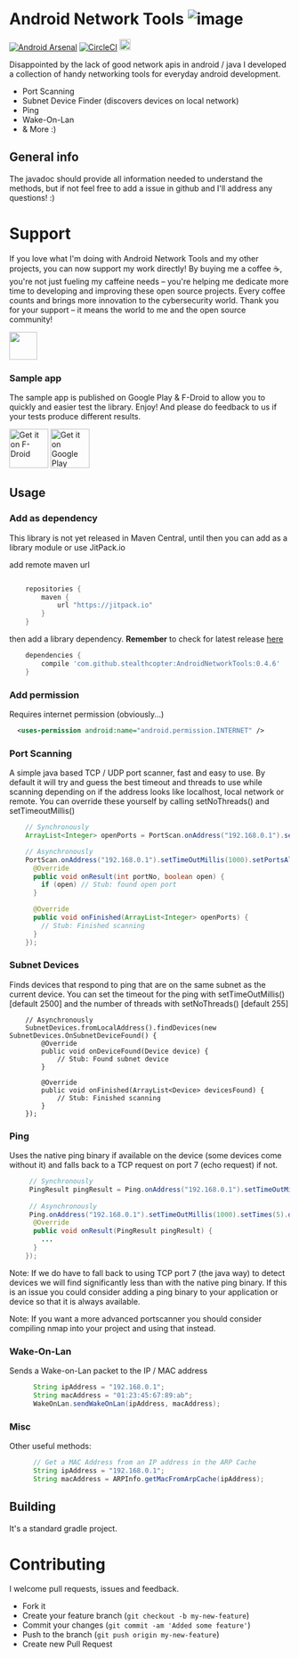 # Android Network Tools ![image](./app/src/main/res/mipmap-xhdpi/ic_launcher.png)

[![Android Arsenal](https://img.shields.io/badge/Android%20Arsenal-AndroidNetworkTools-green.svg?style=true)](https://android-arsenal.com/details/1/3112)
[![CircleCI](https://circleci.com/gh/stealthcopter/AndroidNetworkTools.svg?style=svg)](https://circleci.com/gh/stealthcopter/AndroidNetworkTools)
<a href="https://www.buymeacoffee.com/stealthcopter"><img src="https://cdn.buymeacoffee.com/buttons/v2/arial-yellow.png" height="20px"></a>

Disappointed by the lack of good network apis in android / java I developed a collection of handy networking tools for everyday android development.

* Port Scanning
* Subnet Device Finder (discovers devices on local network)
* Ping
* Wake-On-Lan
* & More :)

## General info

The javadoc should provide all information needed to understand the methods, but if not feel free to add a issue in github and I'll address any questions! :)

# Support
If you love what I'm doing with Android Network Tools and my other projects, you can now support my work directly! By buying me a coffee ☕, you're not just fueling my caffeine needs – you're helping me dedicate more time to developing and improving these open source projects. Every coffee counts and brings more innovation to the cybersecurity world. Thank you for your support – it means the world to me and the open source community!

<a href="https://www.buymeacoffee.com/stealthcopter"><img src="https://cdn.buymeacoffee.com/buttons/v2/arial-yellow.png" height="50px"></a>

### Sample app

The sample app is published on Google Play & F-Droid to allow you to quickly and easier test the library. Enjoy! And please do feedback to us if your tests produce different results. 
 
[<img src="https://fdroid.gitlab.io/artwork/badge/get-it-on.png"
     alt="Get it on F-Droid"
     height="70">](https://f-droid.org/packages/com.stealthcotper.networktools/)
[<img src="https://play.google.com/intl/en_us/badges/images/generic/en-play-badge.png"
     alt="Get it on Google Play"
     height="70">](https://play.google.com/store/apps/details?id=com.stealthcotper.networktools)

## Usage

### Add as dependency
This library is not yet released in Maven Central, until then you can add as a library module or use JitPack.io

add remote maven url

```groovy

    repositories {
        maven {
            url "https://jitpack.io"
        }
    }
```
    
then add a library dependency. **Remember** to check for latest release [here](https://github.com/stealthcopter/AndroidNetworkTools/releases/) 

```groovy
    dependencies {
        compile 'com.github.stealthcopter:AndroidNetworkTools:0.4.6'
    }
```

### Add permission
Requires internet permission (obviously...)
```xml
  <uses-permission android:name="android.permission.INTERNET" />
```

### Port Scanning

A simple java based TCP / UDP port scanner, fast and easy to use. By default it will try and guess the best timeout and threads to use while scanning depending on if the address looks like localhost, local network or remote. You can override these yourself by calling setNoThreads() and setTimeoutMillis()

```java
    // Synchronously
    ArrayList<Integer> openPorts = PortScan.onAddress("192.168.0.1").setMethodUDP().setPort(21).doScan();

    // Asynchronously
    PortScan.onAddress("192.168.0.1").setTimeOutMillis(1000).setPortsAll().setMethodTCP().doScan(new PortScan.PortListener() {
      @Override
      public void onResult(int portNo, boolean open) {
        if (open) // Stub: found open port
      }

      @Override
      public void onFinished(ArrayList<Integer> openPorts) {
        // Stub: Finished scanning
      }
    });

```

### Subnet Devices

Finds devices that respond to ping that are on the same subnet as the current device. You can set the timeout for the ping with setTimeOutMillis() \[default 2500\] and the number of threads with setNoThreads() \[default 255\]

```
    // Asynchronously
    SubnetDevices.fromLocalAddress().findDevices(new SubnetDevices.OnSubnetDeviceFound() {
        @Override
        public void onDeviceFound(Device device) {
            // Stub: Found subnet device
        }

        @Override
        public void onFinished(ArrayList<Device> devicesFound) {
            // Stub: Finished scanning
        }
    });

```

### Ping

Uses the native ping binary if available on the device (some devices come without it) and falls back to a TCP request on port 7 (echo request) if not.

```java
     // Synchronously 
     PingResult pingResult = Ping.onAddress("192.168.0.1").setTimeOutMillis(1000).doPing();
     
     // Asynchronously
     Ping.onAddress("192.168.0.1").setTimeOutMillis(1000).setTimes(5).doPing(new Ping.PingListener() {
      @Override
      public void onResult(PingResult pingResult) {
        ...
      }
    });
```

Note: If we do have to fall back to using TCP port 7 (the java way) to detect devices we will find significantly less than with the native ping binary. If this is an issue you could consider adding a ping binary to your application or device so that it is always available.


Note: If you want a more advanced portscanner you should consider compiling nmap into your project and using that instead.

### Wake-On-Lan

Sends a Wake-on-Lan packet to the IP / MAC address

```java
      String ipAddress = "192.168.0.1";
      String macAddress = "01:23:45:67:89:ab";
      WakeOnLan.sendWakeOnLan(ipAddress, macAddress);
```

### Misc

Other useful methods:

```java
      // Get a MAC Address from an IP address in the ARP Cache
      String ipAddress = "192.168.0.1";
      String macAddress = ARPInfo.getMacFromArpCache(ipAddress);
```

## Building

It's a standard gradle project.

# Contributing

I welcome pull requests, issues and feedback.

- Fork it
- Create your feature branch (`git checkout -b my-new-feature`)
- Commit your changes (`git commit -am 'Added some feature'`)
- Push to the branch (`git push origin my-new-feature`)
- Create new Pull Request
